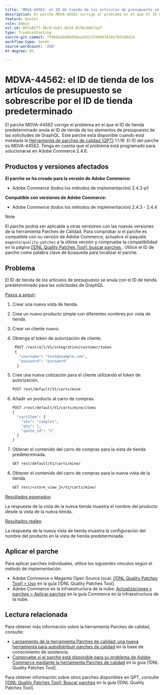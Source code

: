 ```yaml
---
title: 'MDVA-44562: el ID de tienda de los artículos de presupuesto se sobrescribe por el ID de tienda predeterminado'
description: El parche MDVA-44562 corrige el problema en el que el ID de tienda predeterminado anula el ID de tienda de los elementos de presupuesto de las solicitudes de GraphQL. Este parche está disponible cuando está instalada la [Quality Patches Tool (QPT)](https://experienceleague.adobe.com/es/docs/commerce-operations/tools/quality-patches-tool/quality-patches-tool-to-self-serve-quality-patches) 1.1.16. El ID del parche es MDVA-44562. Tenga en cuenta que el problema está programado para solucionarse en Adobe Commerce 2.4.6.
feature: Quotes
role: Admin
exl-id: 007a82f7-4bc9-4a51-8b18-05f6c0867ea7
type: Troubleshooting
source-git-commit: 7fdb02a6d89d50ea593c5fd99d78101f89198424
workflow-type: tm+mt
source-wordcount: '450'
ht-degree: 0%

---
```


# MDVA-44562: el ID de tienda de los artículos de presupuesto se sobrescribe por el ID de tienda predeterminado

El parche MDVA-44562 corrige el problema en el que el ID de tienda predeterminado anula el ID de tienda de los elementos de presupuesto de las solicitudes de GraphQL. Este parche está disponible cuando está instalada la [Herramienta de parches de calidad (QPT)](https://experienceleague.adobe.com/es/docs/commerce-operations/tools/quality-patches-tool/quality-patches-tool-to-self-serve-quality-patches) 1.1.16. El ID del parche es MDVA-44562. Tenga en cuenta que el problema está programado para solucionarse en Adobe Commerce 2.4.6.

## Productos y versiones afectados

**El parche se ha creado para la versión de Adobe Commerce:**

* Adobe Commerce (todos los métodos de implementación) 2.4.3-p1

**Compatible con versiones de Adobe Commerce:**

* Adobe Commerce (todos los métodos de implementación) 2.4.3 - 2.4.4

>[!NOTE]
>
>El parche podría ser aplicable a otras versiones con las nuevas versiones de la herramienta Parches de Calidad. Para comprobar si el parche es compatible con su versión de Adobe Commerce, actualice el paquete `magento/quality-patches` a la última versión y compruebe la compatibilidad en la página [[!DNL Quality Patches Tool]: buscar parches ](https://experienceleague.adobe.com/es/docs/commerce-operations/tools/quality-patches-tool/quality-patches-tool-to-self-serve-quality-patches). Utilice el ID de parche como palabra clave de búsqueda para localizar el parche.

## Problema

El ID de tienda de los artículos de presupuesto se anula con el ID de tienda predeterminado para las solicitudes de GraphQL.

<u>Pasos a seguir</u>:

1. Crear una nueva vista de tienda.
1. Cree un nuevo producto simple con diferentes nombres por vista de tienda.
1. Crear un cliente nuevo.
1. Obtenga el token de autorización de cliente.

   ```GraphQL
    POST /rest/all/V1/integration/customer/token
    {
      "username": "test@example.com",
      "password": "password"
     }
   ```

1. Cree una nueva cotización para el cliente utilizando el token de autorización.

   ```GraphQL
   POST rest/default/V1/carts/mine
   ```

1. Añadir un producto al carro de compras.

   ```GraphQL
   POST /rest/default/V1/carts/mine/items
   {
     "cartItem": {
       "sku": "simple1",
       "qty": 1,
       "quote_id": "1"
     }
   }
   ```

1. Obtener el contenido del carro de compras para la vista de tienda predeterminada.

   ```GraphQL
   GET rest/default/V1/carts/mine/
   ```

1. Obtener el contenido del carro de compras para la nueva vista de la tienda.

   ```GraphQL
   GET rest/<store_view_2>/V1/carts/mine/
   ```

<u>Resultados esperados</u>:

La respuesta de la vista de la nueva tienda muestra el nombre del producto desde la vista de la nueva tienda.

<u>Resultados reales</u>:

La respuesta de la nueva vista de tienda muestra la configuración del nombre del producto en la vista de tienda predeterminada.

## Aplicar el parche

Para aplicar parches individuales, utilice los siguientes vínculos según el método de implementación:

* Adobe Commerce o Magento Open Source local: [[!DNL Quality Patches Tool] > Uso](/help/tools/quality-patches-tool/usage.md) en la guía [!DNL Quality Patches Tool].
* Adobe Commerce en la infraestructura de la nube: [Actualizaciones y parches > Aplicar parches](https://experienceleague.adobe.com/docs/commerce-cloud-service/user-guide/develop/upgrade/apply-patches.html?lang=es) en la guía Commerce en la infraestructura de la nube.

## Lectura relacionada

Para obtener más información sobre la herramienta Parches de calidad, consulte:

* [Lanzamiento de la herramienta Parches de calidad: una nueva herramienta para autodistribuir parches de calidad](https://experienceleague.adobe.com/es/docs/commerce-operations/tools/quality-patches-tool/quality-patches-tool-to-self-serve-quality-patches) en la base de conocimiento de asistencia.
* [Compruebe si el parche está disponible para su problema de Adobe Commerce mediante la herramienta Parches de calidad](/help/tools/quality-patches-tool/patches-available-in-qpt/check-patch-for-magento-issue-with-magento-quality-patches.md) en la guía [!DNL Quality Patches Tool].

Para obtener información sobre otros parches disponibles en QPT, consulte [[!DNL Quality Patches Tool]: Buscar parches](https://experienceleague.adobe.com/tools/commerce-quality-patches/index.html?lang=es) en la guía [!DNL Quality Patches Tool].

